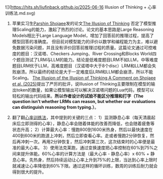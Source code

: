 ![](https://hits.sh/liufinback.github.io/2025-06-16 Illusion of Thinking + 心率训练法.md.svg)

1. 苹果实习生[Parshin Shojaee](https://parshinsh.github.io/)发的论文[The Illusion of Thinking](https://machinelearning.apple.com/research/illusion-of-thinking) 否定了模型推理Scaling的能力，激起了热烈的讨论。论文的基本思路是Large Reasoning Models相比于Large Language Model，增加了回答前的推理过程，提高了模型回答的准确度。
    但目前对模型能力的评价以数学和编程能力为主，难以避免数据污染问题，并且没有评价回答前推理过程的质量。这篇论文通过可控难度的题目：汉诺塔、Checkers Jumping、River Crossing和Blocks World四个题目测试了LRM与LLM的能力。结论是低难度题目LRM不如LLM，中等难度题目LRM优于LLM，高难度题目（汉诺塔中大于8个disc）LRM和LLM都会失败崩溃。所以最终的结论是大于一定难度后LRM和LLM都会崩溃，所以不能Scaling。
    [The Illusion of the Illusion of Thinking A Comment on Shojaee et al. (2025)](https://arxiv.org/html/2506.09250v1)提出了严厉的批评，说Illusion of Thinking主要限制在模型的输出token的数量，如果让模型输出可以解决汉诺塔问题的Lua代码，模型可以轻松的输出代码结果。**所以作者设计的试验不能区分推理和打字（The question isn’t whether LRMs can reason, but whether our evaluations can distinguish reasoning from typing.）**。

2. 翻了翻[心率训练法](https://book.douban.com/subject/26849847/)，其中提到的关键的三点：
    1）监测静息心率（每天清晨起床后立即测得的心率），静息心率会随着体能的改善而降低，也会随着疲惫等状态升高；
    2）计算最大心率：慢跑800到1600米热身，然后以最快速度在400到600米的跑道上冲刺，然后立即查看心率。走或者慢跑2分钟恢复，然后再冲刺一次。再用2分钟恢复，然后冲刺第三次，这次结束时的心率便是最准的最大心率。
    3）使用法克莱跑，通过变换速度把心率控制在60%到75%之间来提升体能。60%心率的计算方法是（最大心率 - 静息心率）x 60% + 静息心率。先热身，然后持续运动让心率上升到75%的上限，当达到心率上限时就减速让心率降低到60%下限。通过这样的循环训练，数周的训练后耐力就会得到很大的提升。